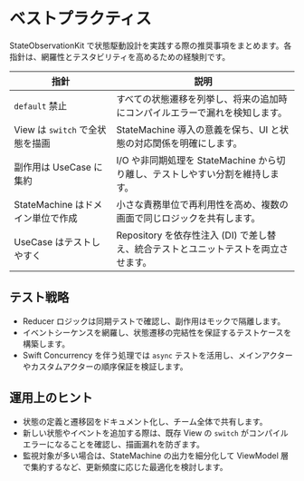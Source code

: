 # ベストプラクティス

StateObservationKit で状態駆動設計を実践する際の推奨事項をまとめます。各指針は、網羅性とテスタビリティを高めるための経験則です。

| 指針 | 説明 |
| --- | --- |
| `default` 禁止 | すべての状態遷移を列挙し、将来の追加時にコンパイルエラーで漏れを検知します。 |
| View は `switch` で全状態を描画 | StateMachine 導入の意義を保ち、UI と状態の対応関係を明確にします。 |
| 副作用は UseCase に集約 | I/O や非同期処理を StateMachine から切り離し、テストしやすい分割を維持します。 |
| StateMachine はドメイン単位で作成 | 小さな責務単位で再利用性を高め、複数の画面で同じロジックを共有します。 |
| UseCase はテストしやすく | Repository を依存性注入 (DI) で差し替え、統合テストとユニットテストを両立させます。 |

## テスト戦略
- Reducer ロジックは同期テストで確認し、副作用はモックで隔離します。
- イベントシーケンスを網羅し、状態遷移の完結性を保証するテストケースを構築します。
- Swift Concurrency を伴う処理では `async` テストを活用し、メインアクターやカスタムアクターの順序保証を検証します。

## 運用上のヒント
- 状態の定義と遷移図をドキュメント化し、チーム全体で共有します。
- 新しい状態やイベントを追加する際は、既存 View の `switch` がコンパイルエラーになることを確認し、描画漏れを防ぎます。
- 監視対象が多い場合は、StateMachine の出力を細分化して ViewModel 層で集約するなど、更新頻度に応じた最適化を検討します。
